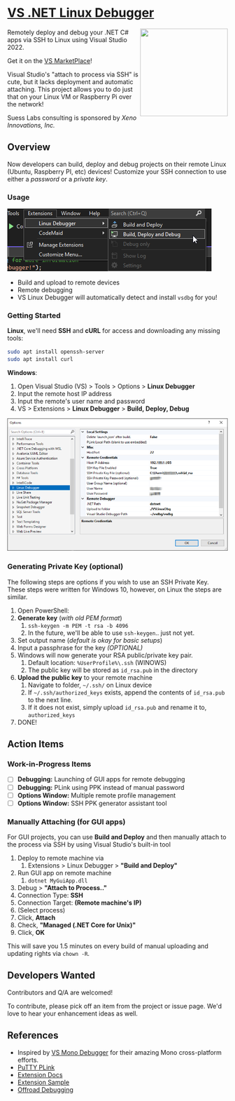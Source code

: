 # [VS .NET Linux Debugger](https://github.com/SuessLabs/RemoteDebug.git)

<image align="right" width="200" height="200" src="https://github.com/SuessLabs/VsLinuxDebug/blob/master/docs/TuxDebug.png" />

Remotely deploy and debug your .NET C# apps via SSH to Linux using Visual Studio 2022.

Get it on the [VS MarketPlace](https://marketplace.visualstudio.com/items?itemName=SuessLabs.VSLinuxDebugger)!

Visual Studio's "attach to process via SSH" is cute, but it lacks deployment and automatic attaching. This project allows you to do just that on your Linux VM or Raspberry Pi over the network!

Suess Labs consulting is sponsored by _Xeno Innovations, Inc._

## Overview

Now developers can build, deploy and debug projects on their remote Linux (Ubuntu, Raspberry PI, etc) devices! Customize your SSH connection to use either a _password_ or a _private key_.

### Usage

![VS Menu](docs/ScreenShot-MenuItems.png)

* Build and upload to remote devices
* Remote debugging
* VS Linux Debugger will automatically detect and install `vsdbg` for you!

### Getting Started

**Linux**, we'll need **SSH** and **cURL** for access and downloading any missing tools:

```bash
sudo apt install openssh-server
sudo apt install curl
```

**Windows**:

1. Open Visual Studio (VS) > Tools > Options > **Linux Debugger**
2. Input the remote host IP address
3. Input the remote's user name and password
4. VS > Extensions > **Linux Debugger** > **Build, Deploy, Debug**

![Tools Options](docs/ScreenShot-ToolsOptions.png)

### Generating Private Key (optional)

The following steps are options if you wish to use an SSH Private Key. These steps were written for Windows 10, however, on Linux the steps are similar.

1. Open PowerShell:
2. **Generate key** (_with old PEM format_)
   1. `ssh-keygen -m PEM -t rsa -b 4096`
   2. In the future, we'll be able to use `ssh-keygen`.. just not yet.
3. Set output name (_default is okay for basic setups_)
4. Input a passphrase for the key _(OPTIONAL)_
5. Windows will now generate your RSA public/private key pair.
   1. Default location: `%UserProfile%\.ssh` (WINOWS)
   2. The public key will be stored as `id_rsa.pub` in the directory
6. **Upload the public key** to your remote machine
   1. Navigate to folder, `~/.ssh/` on Linux device
   2. If `~/.ssh/authorized_keys` exists, append the contents of `id_rsa.pub` to the next line.
   3. If it does not exist, simply upload `id_rsa.pub` and rename it to, `authorized_keys`
7. DONE!

## Action Items

### Work-in-Progress Items

* [ ] **Debugging:** Launching of GUI apps for remote debugging
* [ ] **Debugging:** PLink using PPK instead of manual password
* [ ] **Options Window:** Multiple remote profile management
* [ ] **Options Window:** SSH PPK generator assistant tool

### Manually Attaching (for GUI apps)

For GUI projects, you can use **Build and Deploy** and then manually attach to the process via SSH by using Visual Studio's built-in tool

1. Deploy to remote machine via
   1. Extensions > Linux Debugger > **"Build and Deploy"**
2. Run GUI app on remote machine
   1. `dotnet MyGuiApp.dll`
3. Debug > **"Attach to Process.."**
4. Connection Type: **SSH**
5. Connection Target: **(Remote machine's IP)**
6. (Select process)
7. Click, **Attach**
8. Check, **"Managed (.NET Core for Unix)"**
9. Click, **OK**

This will save you 1.5 minutes on every build of manual uploading and updating rights via `chown -R`.

## Developers Wanted

Contributors and Q/A are welcomed!

To contribute, please pick off an item from the project or issue page. We'd love to hear your enhancement ideas as well.

## References

* Inspired by [VS Mono Debugger](https://github.com/GordianDotNet/VSMonoDebugger) for their amazing Mono cross-platform efforts.
* [PuTTY PLink](http://www.chiark.greenend.org.uk/~sgtatham/putty/download.html)
* [Extension Docs](https://docs.microsoft.com/en-us/visualstudio/extensibility/creating-a-settings-category?view=vs-2022)
* [Extension Sample](https://github.com/microsoft/VSSDK-Extensibility-Samples/tree/master/Options)
* [Offroad Debugging](https://github.com/Microsoft/MIEngine/wiki/Offroad-Debugging-of-.NET-Core-on-Linux---OSX-from-Visual-Studio)
